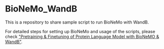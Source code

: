 # BioNeMo_WandB
This is a repository to share sample script to run BioNeMo with WandB.

For detailed steps for setting up BioNeMo and usage of the scripts, please check ["Pretraining & Finetuning of Protein Language Model with BioNeMO & WandB"](https://wandb.ai/wandb-healthcare/BioNeMo_protein_LLM_pretraining/reports/Pretraining-Finetuning-of-Protein-Language-Model-with-BioNeMO-WandB--Vmlldzo4MTM5MTc3/edit).

